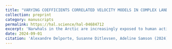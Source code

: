 ```yaml
---
title: "VARYING COEFFICIENTS CORRELATED VELOCITY MODELS IN COMPLEX LANDSCAPES WITH BOUNDARIES APPLIED TO NARWHAL RESPONSES TO NOISE EXPOSURE"
collection: preprint
category: manuscripts
permalink: https://hal.science/hal-04684712
excerpt: 'Narwhals in the Arctic are increasingly exposed to human activities that can temporarily or permanently threaten their survival by modifying their behavior. We examine GPS data from a population of narwhals exposed to ship and seismic airgun noise during a controlled experiment in 2018 in the Scoresby Sound fjord system in Southeast Greenland. The fjord system has a complex shore line, restricting the behavioral response options for the narwhals to escape the threats. We propose a new continuous-time correlated velocity model with varying coefficients that includes spatial constraints on movement. To assess the sound exposure effect we compare a baseline model for the movement before exposure to a response model for the movement during exposure. Our model, applied to the narwhal data, suggests increased tortuosity of the trajectories as a consequence of the spatial constraints, and further indicates that sound exposure can disturb narwhal motion up to a couple of tens of kilometers. Specifically, we found an increase in velocity and a decrease in the movement persistence.' 
date: 2024-09-01 
citation: 'Alexandre Delporte, Susanne Ditlevsen, Adeline Samson (2024). &quot; https://hal.science/hal-04684712.'
---
```


